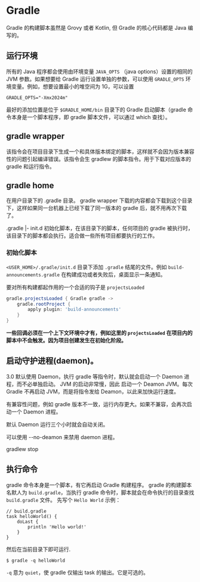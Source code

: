 # Gradle

Gradle 的构建脚本虽然是 Grovy 或者 Kotlin, 但 Gradle 的核心代码都是 Java 编写的。

## 运行环境

所有的 Java 程序都会使用由环境变量 `JAVA_OPTS` （java options）设置的相同的 JVM 参数。如果想要给 Gradle 运行设置单独的参数，可以使用 `GRADLE_OPTS` 环境变量。例如，想要设置最小的堆空间为 1G，可以设置

```
GRADLE_OPTS="-Xmx2024m"
```
最好的添加位置是位于 `$GRADLE_HOME/bin` 目录下的 Gradle 启动脚本（gradle 命令本身是一个脚本程序，即 gradle 脚本文件，可以通过 which 查找）。

## gradle wrapper

该指令会在项目目录下生成一个和具体版本绑定的脚本，这样就不会因为版本兼容性的问题引起编译错误。该指令会生 gradlew 的脚本指令。用于下载对应版本的 gradle 和运行指令。

## gradle home 

在用户目录下的 .gradle 目录。 gradle wrapper 下载的内容都会下载到这个目录下，这样如果同一台机器上已经下载了同一版本的 gradle 后，就不用再次下载了。

.gradle
   |- init.d 初始化脚本，在该目录下的脚本，任何项目的 gradle 被执行时，该目录下的脚本都会执行。适合做一些所有项目都要执行的工作。



### 初始化脚本

`<USER_HOME>/.gradle/init.d` 目录下添加 `.gradle` 结尾的文件。例如 `build-announcements.gradle` 在构建成功或者失败后，桌面显示一条通知。

要对所有构建都起作用的一个合适的钩子是 `projectsLoaded`

```groovy
gradle.projectsLoaded { Gradle gradle ->
	gradle.rootProject {
		apply plugin: 'build-announcements'
	}
}
```

**一些回调必须在一个上下文环境中才有，例如这里的 `projectsLoaded` 在项目内的脚本中不会触发。因为项目创建发生在初始化阶段。**




## 启动守护进程(daemon)。

3.0 默认使用 Daemon，执行 gradle 等指令时，默认就会启动一个 Daemon 进程，而不必单独启动。 JVM 的启动非常慢，因此 启动一个 Deamon JVM。每次 Gradle 不再启动 JVM，而是将指令发给 Deamon，以此来加快运行速度。

有兼容性问题，例如 gradle 版本不一致，运行内存更大。如果不兼容，会再次启动一个 Daemon 进程。

默认 Daemon 运行三个小时就会自动关闭。

可以使用 --no-deamon 来禁用 daemon 进程。

gradlew stop


## 执行命令

gradle 命令本身是一个脚本，有它再启动 Gradle 构建程序。 gradle 的构建脚本名默人为 `build.gradle`，当执行 gradle 命令时，脚本就会在命令执行的目录查找 `build.gradle` 文件。 先写个 `Hello World` 示例：

```
// build.gradle
task helloWorld() {
    doLast {
        println 'Hello world!'
    }
}
```

然后在当前目录下即可运行.
```
$ gradle -q helloWorld
```

`-q` 意为 `quiet`，使 gradle 仅输出 task 的输出。它是可选的。


